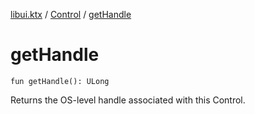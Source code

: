 [libui.ktx](../index.md) / [Control](index.md) / [getHandle](./get-handle.md)

# getHandle

`fun getHandle(): ULong`

Returns the OS-level handle associated with this Control.

